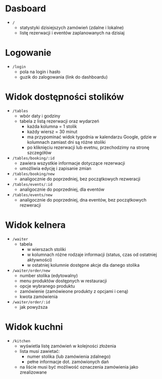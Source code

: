 # Dasboard

- `/`
    - statystyki dzisiejszych zamówień (zdalne i lokalne)
    - listę rezerwacji i eventów zaplanowanych na dzisiaj

# Logowanie

- `/login`
    - pola na login i hasło
    - guzik do zalogowania (link do dashboardu)

# Widok dostępności stolików

- `/tables`
    - wbór daty i godziny
    - tabela z listą rezerwacji oraz wydarzeń
        - każda kolumna = 1 stolik
        - każdy wiersz = 30 minut
        - ma przypominać widok tygodnia w kalendarzu Google, gdzie w kolumnach zamiast dni są różne stoliki
        - po kliknięciu rezerwacji lub evetnu, przechodzimy na stronę szczegółów
- `/tables/booking/:id`
    - zawiera wszystkie informacje dotyczące rezerwacji
    - umożliwia edycję i zapisanie zmian
- `/tables/booking/new`
    - analigocznie do poprzedniej, bez początkowych rezweracji 
- `/tables/events/:id`
    - analigocznie do poprzedniej, dla eventów
- `/tables/events/new`
    - analigocznie do poprzedniej, dna eventów, bez początkowych rezweracji 

# Widok kelnera

- `/waiter`
    - tabela
        - w wierszach stoliki
        - w kolumnach różne rodzaje informacji (status, czas od ostatniej aktywności)
        - w ostatniej kolumnie dostępne akcje dla danego stolika
- `/waiter/order/new`
    - number stolika (edytowalny)
    - menu produktów dostępnych w restauracji
    - opcje wybranego produktu
    - zamówienie (zamówieone produkty z opcjami i ceną)
    - kwota zamówienia 
- `/waiter/order/:id`
    - jak powyższa

# Widok kuchni

- `/kitchen`
    - wyświetla listę zamówień w kolejności złożenia
    - lista musi zawietać:
        - numer stolika (lub zamówienia zdalnego)
        - pełne informacje dot. zamówionych dań
    - na liście musi być możliwość oznaczenia zamówienia jako zrealizowane